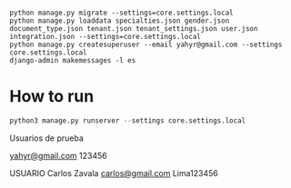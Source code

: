 ```shell

python manage.py migrate --settings=core.settings.local
python manage.py loaddata specialties.json gender.json document_type.json tenant.json tenant_settings.json user.json integration.json --settings=core.settings.local
python manage.py createsuperuser --email yahyr@gmail.com --settings core.settings.local
django-admin makemessages -l es
```

# How to run 

```python
python3 manage.py runserver --settings core.settings.local
```

Usuarios de prueba

yahyr@gmail.com
123456


USUARIO
Carlos Zavala
carlos@gmail.com
Lima123456

